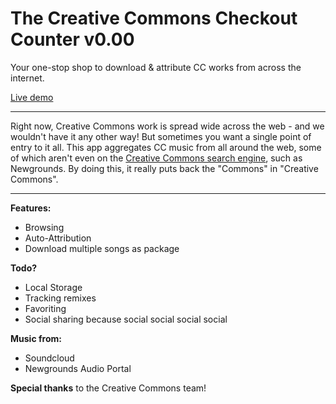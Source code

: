 The Creative Commons Checkout Counter v0.00
===

Your one-stop shop to download & attribute CC works from across the internet.

[Live demo](http://ncase-cc.herokuapp.com/)

---

Right now, Creative Commons work is spread wide across the web - and we wouldn't have it any other way!
But sometimes you want a single point of entry to it all.
This app aggregates CC music from all around the web, some of which aren't even on the [Creative Commons search engine](http://search.creativecommons.org/),
such as Newgrounds. By doing this, it really puts back the "Commons" in "Creative Commons".

---

**Features:**

* Browsing
* Auto-Attribution
* Download multiple songs as package

**Todo?**

* Local Storage
* Tracking remixes
* Favoriting
* Social sharing because social social social social

**Music from:**

* Soundcloud
* Newgrounds Audio Portal

**Special thanks** to the Creative Commons team!